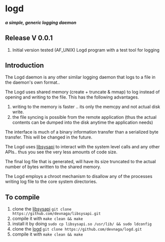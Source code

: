 # logd
##### a simple, generic logging daemon

## Release V 0.0.1
1. Initial version tested (AF_UNIX) Logd program with a test tool for logging

## Introduction
The Logd daemon is any other similar logging daemon that logs to a file in the daemon's own format..

The Logd uses shared memory (create + truncate & mmap) to log instead of opening and writing to the file. This has the following advantages.

1. writing to the memory is faster .. its only the memcpy and not actual disk write.
2. the file syncing is possible from the remote application (thus the actual contents can be dumped into the disk anytime the application needs)

The interface is much of a binary information transfer than a serialized byte transfer. This will be changed in the future.

The Logd uses [libsysapi](https://github.com/devnaga/libsysapi) to interact with the system level calls and any other APIs.. thus you see the very less amounts of code size.

The final log file that is generated, will have its size truncated to the actual number of bytes written to the shared memory.

The Logd employs a chroot mechanism to disallow any of the processes writing log file to the core system directories.

## To compile

1. clone the [libsysapi](https://github.com/devnaga/libsysapi)
   ``` git clone https://github.com/devnaga/libsysapi.git ```
2. compile it with ```make clean && make```
3. install it by doing ```sudo cp libsysapi.so /usr/lib/ && sudo ldconfig```
4. clone the [logd](https://github.com/devnaga/logd)
   ``` git clone https://github.com/devnaga/logd.git ```
5. compile it with ```make clean && make```
